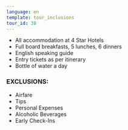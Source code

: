 ```yaml
---
language: en
template: tour_inclusions
tour_id: 38
---
```

* All accommodation at 4 Star Hotels
* Full board breakfasts, 5 lunches, 6 dinners
* English speaking guide
* Entry tickets as per itinerary
* Bottle of water a day


### EXCLUSIONS:


* Airfare
* Tips
* Personal Expenses
* Alcoholic Beverages
* Early Check\-Ins
